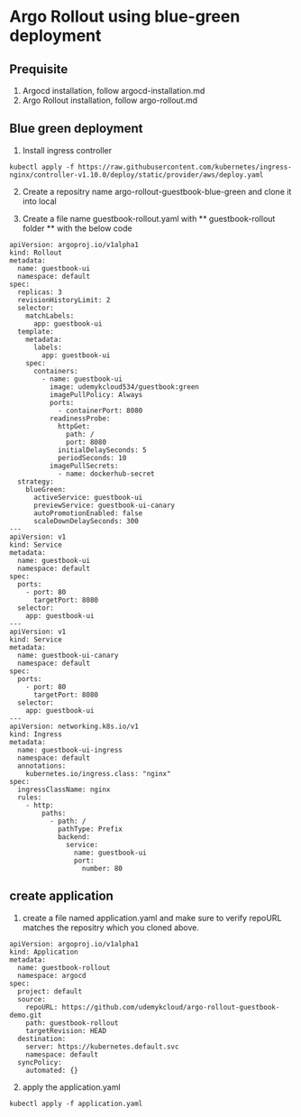 # Argo Rollout using blue-green deployment

## Prequisite
1. Argocd installation, follow argocd-installation.md
2. Argo Rollout installation, follow argo-rollout.md

## Blue green deployment

1. Install ingress controller
```
kubectl apply -f https://raw.githubusercontent.com/kubernetes/ingress-nginx/controller-v1.10.0/deploy/static/provider/aws/deploy.yaml
```
2. Create a repositry name argo-rollout-guestbook-blue-green and clone it into local

3. Create a file name guestbook-rollout.yaml with ** guestbook-rollout folder ** with the below code

```
apiVersion: argoproj.io/v1alpha1
kind: Rollout
metadata:
  name: guestbook-ui
  namespace: default
spec:
  replicas: 3
  revisionHistoryLimit: 2
  selector:
    matchLabels:
      app: guestbook-ui
  template:
    metadata:
      labels:
        app: guestbook-ui
    spec:
      containers:
        - name: guestbook-ui
          image: udemykcloud534/guestbook:green
          imagePullPolicy: Always
          ports:
            - containerPort: 8080
          readinessProbe:
            httpGet:
              path: /
              port: 8080
            initialDelaySeconds: 5
            periodSeconds: 10
          imagePullSecrets:
            - name: dockerhub-secret
  strategy:
    blueGreen:
      activeService: guestbook-ui
      previewService: guestbook-ui-canary
      autoPromotionEnabled: false
      scaleDownDelaySeconds: 300
---
apiVersion: v1
kind: Service
metadata:
  name: guestbook-ui
  namespace: default
spec:
  ports:
    - port: 80
      targetPort: 8080
  selector:
    app: guestbook-ui
---
apiVersion: v1
kind: Service
metadata:
  name: guestbook-ui-canary
  namespace: default
spec:
  ports:
    - port: 80
      targetPort: 8080
  selector:
    app: guestbook-ui
---
apiVersion: networking.k8s.io/v1
kind: Ingress
metadata:
  name: guestbook-ui-ingress
  namespace: default
  annotations:
    kubernetes.io/ingress.class: "nginx"
spec:
  ingressClassName: nginx
  rules:
    - http:
        paths:
          - path: /
            pathType: Prefix
            backend:
              service:
                name: guestbook-ui
                port:
                  number: 80
```

## create application

1. create a file named application.yaml and make sure to verify repoURL matches the repositry which you cloned above.

```
apiVersion: argoproj.io/v1alpha1
kind: Application
metadata:
  name: guestbook-rollout
  namespace: argocd
spec:
  project: default
  source:
    repoURL: https://github.com/udemykcloud/argo-rollout-guestbook-demo.git
    path: guestbook-rollout
    targetRevision: HEAD
  destination:
    server: https://kubernetes.default.svc
    namespace: default
  syncPolicy:
    automated: {}
```

2. apply the application.yaml

```
kubectl apply -f application.yaml
```

